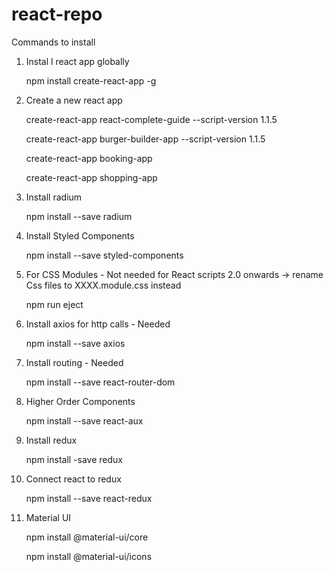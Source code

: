 # react-repo

Commands to install

1. Instal l react app globally

	npm install create-react-app -g

2. Create a new react app

	create-react-app react-complete-guide --script-version 1.1.5

	create-react-app burger-builder-app --script-version 1.1.5

	create-react-app booking-app
	
	create-react-app shopping-app

3. Install radium

	npm install --save radium

4. Install Styled Components

	npm install --save styled-components

5. For CSS Modules - Not needed for React scripts 2.0 onwards -> rename Css files to XXXX.module.css instead

	npm run eject

6. Install axios for http calls - Needed
	
	npm install --save axios

7. Install routing - Needed

	npm install --save react-router-dom

8. Higher Order Components

	npm install --save react-aux
	
9. Install redux

	npm install -save redux
	
10. Connect react to redux

	npm install --save react-redux
	
11. Material UI
	
	npm install @material-ui/core
	
	npm install @material-ui/icons
